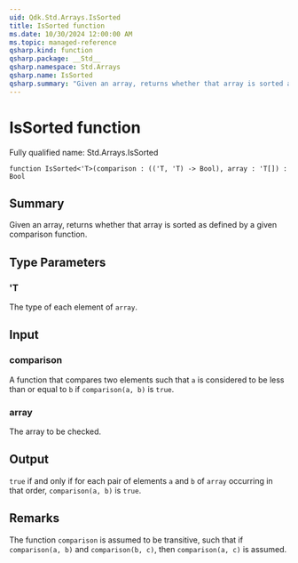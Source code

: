 ```yaml
---
uid: Qdk.Std.Arrays.IsSorted
title: IsSorted function
ms.date: 10/30/2024 12:00:00 AM
ms.topic: managed-reference
qsharp.kind: function
qsharp.package: __Std__
qsharp.namespace: Std.Arrays
qsharp.name: IsSorted
qsharp.summary: "Given an array, returns whether that array is sorted as defined by a given comparison function."
---
```


# IsSorted function

Fully qualified name: Std.Arrays.IsSorted

```qsharp
function IsSorted<'T>(comparison : (('T, 'T) -> Bool), array : 'T[]) : Bool
```

## Summary
Given an array, returns whether that array is sorted as defined by
a given comparison function.

## Type Parameters
### 'T
The type of each element of `array`.

## Input
### comparison
A function that compares two elements such that `a` is considered to
be less than or equal to `b` if `comparison(a, b)` is `true`.
### array
The array to be checked.

## Output
`true` if and only if for each pair of elements `a` and `b` of
`array` occurring in that order, `comparison(a, b)` is `true`.

## Remarks
The function `comparison` is assumed to be transitive, such that
if `comparison(a, b)` and `comparison(b, c)`, then `comparison(a, c)`
is assumed.
